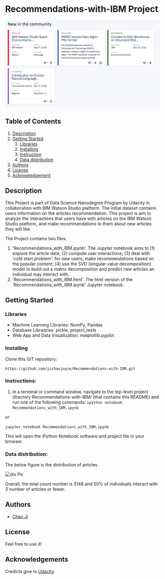 # Recommendations-with-IBM Project

![Intro Pic](BIM.png)

## Table of Contents
1. [Description](#description)
2. [Getting Started](#getting_started)
	1. [Libraries](#library)
	2. [Installing](#installing)
	3. [Instruction](#executing)
	4. [Data distribution](#material)
3. [Authors](#authors)
4. [License](#license)
5. [Acknowledgement](#acknowledgement)

<a name="descripton"></a>
## Description

This Project is part of Data Science Nanodegree Program by Udacity in collaboration with BIM Watson Studio platform.
The initial dataset contains users information on the articles recommendation. 
This project is aim to analyze the interactions that users have with articles on the IBM Watson Studio platform, and make recommendations to them about new articles they will like.

The Project contains two files:

1. 'Recommendations_with_IBM.ipynb'. The Jupyter notebook aims to (1) explore the article data; (2) compute user interactions; (3) deal with 'cold start problem': for new users, make recommendations based on the popular content; (4) use the SVD (singular value decomposition) model to build out a matrix decomposition and predict new articles an individual may interact with.  
2. 'Recommendations_with_IBM.html'. The html version of the 'Recommendations_with_IBM.ipynb' Jupyter notebook. 

<a name="getting_started"></a>
## Getting Started

<a name="dependencies"></a>
### Libraries
* Machine Learning Libraries: NumPy, Pandas
* Database Libraqries: pickle, project_tests
* Web App and Data Visualization: matplotlib.pyplot
<a name="installing"></a>
### Installing
Clone this GIT repository:
```
https://github.com/jichaojoyce/Recommendations-with-IBM.git
```
<a name="Instruction"></a>
### Instructions:
1. In a terminal or command window, navigate to the top-level project directory Recommendations-with-IBM/ (that contains this README) and run one of the following commands:
```ipython notebook Recommendations_with_IBM.ipynb```

or

```jupyter notebook Recommendations_with_IBM.ipynb```

This will open the iPython Notebook software and project file in your browser.
### Data distribution:
The below figure is the distribution of articles

![dis Pic](DataDistribution.png)

Overall, the total count number is 5148 and 50% of individuals interact with 3 number of articles or fewer. 

<a name="authors"></a>
## Authors

* [Chao Ji](https://github.com/jichaojoyce)

<a name="license"></a>
## License
Feel free to use it!
<a name="acknowledgement"></a>
## Acknowledgements

Credicts give to [Udacity](https://www.udacity.com/).
